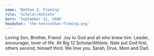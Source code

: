 ```yaml
---
name: 'Nathan Z. Fleming'
role: 'Scholar/Athlete'
born: 'September 11, 1980'
headshot: 'the-ten/nathan-fleming.png'
---
```


Loving Son, Brother, Friend. Joy to God and all who knew him. Leader, encourager, lover of life. All Big 12 Scholar/Athlete. Nate put God first, others second, himself third. We love you. Sarah, Drue, Mom and Dad.
